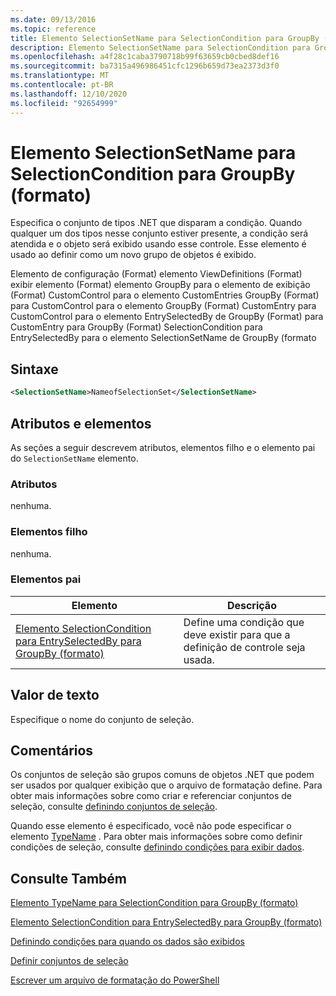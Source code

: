 ```yaml
---
ms.date: 09/13/2016
ms.topic: reference
title: Elemento SelectionSetName para SelectionCondition para GroupBy (formato)
description: Elemento SelectionSetName para SelectionCondition para GroupBy (formato)
ms.openlocfilehash: a4f28c1caba3790718b99f63659cb0cbed8def16
ms.sourcegitcommit: ba7315a496986451cfc1296b659d73ea2373d3f0
ms.translationtype: MT
ms.contentlocale: pt-BR
ms.lasthandoff: 12/10/2020
ms.locfileid: "92654999"
---
```

# <a name="selectionsetname-element-for-selectioncondition-for-groupby-format"></a>Elemento SelectionSetName para SelectionCondition para GroupBy (formato)

Especifica o conjunto de tipos .NET que disparam a condição. Quando qualquer um dos tipos nesse conjunto estiver presente, a condição será atendida e o objeto será exibido usando esse controle. Esse elemento é usado ao definir como um novo grupo de objetos é exibido.

Elemento de configuração (Format) elemento ViewDefinitions (Format) exibir elemento (Format) elemento GroupBy para o elemento de exibição (Format) CustomControl para o elemento CustomEntries GroupBy (Format) para CustomControl para o elemento GroupBy (Format) CustomEntry para CustomControl para o elemento EntrySelectedBy de GroupBy (Format) para CustomEntry para GroupBy (Format) SelectionCondition para EntrySelectedBy para o elemento SelectionSetName de GroupBy (formato

## <a name="syntax"></a>Sintaxe

```xml
<SelectionSetName>NameofSelectionSet</SelectionSetName>
```

## <a name="attributes-and-elements"></a>Atributos e elementos

As seções a seguir descrevem atributos, elementos filho e o elemento pai do `SelectionSetName` elemento.

### <a name="attributes"></a>Atributos

nenhuma.

### <a name="child-elements"></a>Elementos filho

nenhuma.

### <a name="parent-elements"></a>Elementos pai

|Elemento|Descrição|
|-------------|-----------------|
|[Elemento SelectionCondition para EntrySelectedBy para GroupBy (formato)](./selectioncondition-element-for-entryselectedby-for-groupby-format.md)|Define uma condição que deve existir para que a definição de controle seja usada.|

## <a name="text-value"></a>Valor de texto

Especifique o nome do conjunto de seleção.

## <a name="remarks"></a>Comentários

Os conjuntos de seleção são grupos comuns de objetos .NET que podem ser usados por qualquer exibição que o arquivo de formatação define. Para obter mais informações sobre como criar e referenciar conjuntos de seleção, consulte [definindo conjuntos de seleção](./defining-selection-sets.md).

Quando esse elemento é especificado, você não pode especificar o elemento [TypeName](./typename-element-for-selectioncondition-for-groupby-format.md) . Para obter mais informações sobre como definir condições de seleção, consulte [definindo condições para exibir dados](./defining-conditions-for-displaying-data.md).

## <a name="see-also"></a>Consulte Também

[Elemento TypeName para SelectionCondition para GroupBy (formato)](./typename-element-for-selectioncondition-for-groupby-format.md)

[Elemento SelectionCondition para EntrySelectedBy para GroupBy (formato)](./selectioncondition-element-for-entryselectedby-for-groupby-format.md)

[Definindo condições para quando os dados são exibidos](./defining-conditions-for-displaying-data.md)

[Definir conjuntos de seleção](./defining-selection-sets.md)

[Escrever um arquivo de formatação do PowerShell](./writing-a-powershell-formatting-file.md)
